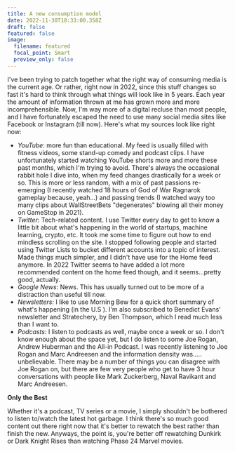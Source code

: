 ```yaml
---
title: A new consumption model
date: 2022-11-30T18:33:00.358Z
draft: false
featured: false
image:
  filename: featured
  focal_point: Smart
  preview_only: false
---
```

I've been trying to patch together what the right way of consuming media is the current age. Or rather, right now in 2022, since this stuff changes so fast it's hard to think through what things will look like in 5 years. Each year the amount of information thrown at me has grown more and more incomprehensible. Now, I'm way more of a digital recluse than most people, and I have fortunately escaped the need to use many social media sites like Facebook or Instagram (till now). Here's what my sources look like right now:

* *YouTube*: more fun than educational. My feed is usually filled with fitness videos, some stand-up comedy and podcast clips. I have unfortunately started watching YouTube shorts more and more these past months, which I'm trying to avoid. There's always the occasional rabbit hole I dive into, when my feed changes drastically for a week or so. This is more or less random, with a mix of past passions re-emerging (I recently watched 18 hours of God of War Ragnarok gameplay because, yeah...) and passing trends (I watched wayy too many clips about WallStreetBets "degenerates" blowing all their money on GameStop in 2021).  
* *Twitter*: Tech-related content. I use Twitter every day to get to know a little bit about what's happening in the world of startups, machine learning, crypto, etc. It took me some time to figure out how to end mindless scrolling on the site. I stopped following people and started using Twitter Lists to bucket different accounts into a topic of interest. Made things much simpler, and I didn't have use for the Home feed anymore. In 2022 Twitter seems to have added a lot more recommended content on the home feed though, and it seems...pretty good, actually. 
* *Google News*: News. This has usually turned out to be more of a distraction than useful till now.
* *Newsletters:* I like to use Morning Bew for a quick short summary of what's happening (in the U.S ). I'm also subscribed to Benedict Evans' newsletter and Stratechery, by Ben Thompson, which I read much less than I want to. 
* *Podcasts:*  I listen to podcasts as well, maybe once a week or so. I don't know enough about the space yet, but I do listen to some Joe Rogan, Andrew Huberman and the All-in Podcast. I was recently listening to Joe Rogan and Marc Andreesen and the information density was..... unbelievable. There may be a number of things you can disagree with Joe Rogan on, but there are few very people who get to have 3 hour conversations with people like Mark Zuckerberg, Naval Ravikant and Marc Andreesen.



**Only the Best**

Whether it's a podcast, TV series or a movie, I simply shouldn't be bothered to listen to/watch the latest hot garbage. I think there's so much good content out there right now that it's better to rewatch the best rather than finish the new. Anyways, the point is, you're better off rewatching Dunkirk or Dark Knight Rises than watching Phase 24 Marvel movies.
